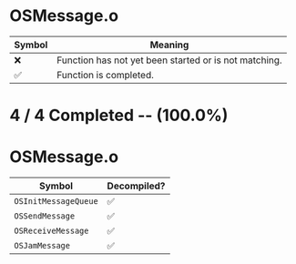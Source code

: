 # OSMessage.o
| Symbol | Meaning 
| ------------- | ------------- 
| :x: | Function has not yet been started or is not matching. 
| :white_check_mark: | Function is completed. 


# 4 / 4 Completed -- (100.0%)
# OSMessage.o
| Symbol | Decompiled? |
| ------------- | ------------- |
| `OSInitMessageQueue` | :white_check_mark: |
| `OSSendMessage` | :white_check_mark: |
| `OSReceiveMessage` | :white_check_mark: |
| `OSJamMessage` | :white_check_mark: |
